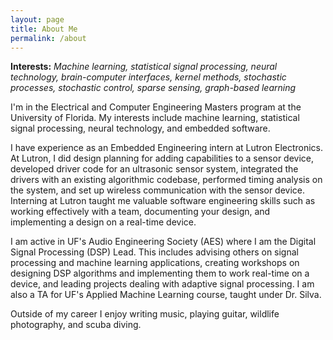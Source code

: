 ```yaml
---
layout: page
title: About Me
permalink: /about
---
```


**Interests:** *Machine learning, statistical signal processing, neural technology, brain-computer interfaces, kernel methods, stochastic processes,
stochastic control, sparse sensing, graph-based learning*

I'm in the Electrical and Computer Engineering Masters program at the University of Florida. My interests include machine learning, statistical signal processing,
neural technology, and embedded software.

I have experience as an Embedded Engineering intern at Lutron Electronics. At Lutron, I did design planning for adding capabilities to a sensor device, developed
driver code for an ultrasonic sensor system, integrated the drivers with an existing algorithmic codebase, performed timing analysis on the system, and set up
wireless communication with the sensor device. Interning at Lutron taught me valuable software engineering skills such as working effectively with a team,
documenting your design, and implementing a design on a real-time device.

I am active in UF's Audio Engineering Society (AES) where I am the Digital Signal Processing (DSP) Lead. This includes advising others on signal processing and
machine learning applications, creating workshops on designing DSP algorithms and implementing them to work real-time on a device, and leading projects dealing
with adaptive signal processing. I am also a TA for UF's Applied Machine Learning course, taught under Dr. Silva.

Outside of my career I enjoy writing music, playing guitar, wildlife photography, and scuba diving.